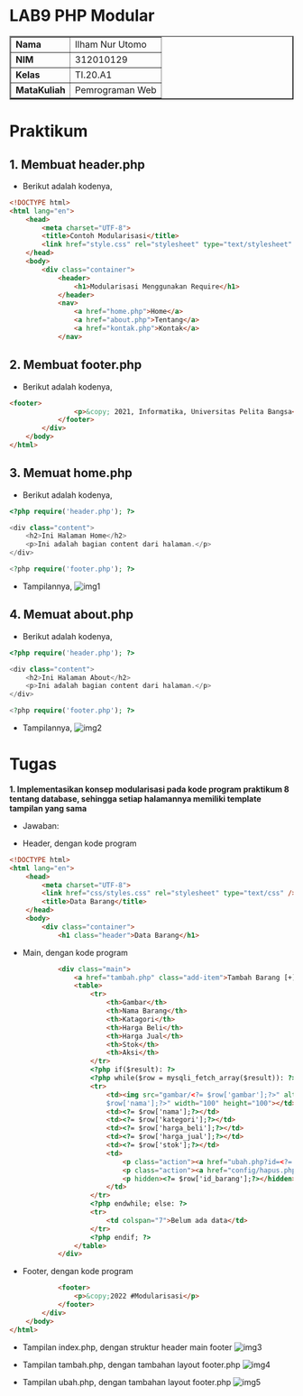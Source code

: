 # LAB9 PHP Modular

<table border="2" cellpading="10">
  <tr>
    <td><b>Nama</b></td>
    <td>Ilham Nur Utomo</td>
  </tr>
  <tr>
    <td><b>NIM</b></td>
    <td>312010129</td>
  </tr>
  <tr>
    <td><b>Kelas</b></td>
    <td>TI.20.A1</td>
  </tr>
  <tr>
    <td><b>MataKuliah</b></td>
    <td>Pemrograman Web</td>
  </tr>
</table>

# <b>Praktikum</b>

## <b>1. Membuat header.php </b>
- Berikut adalah kodenya,
```html
<!DOCTYPE html>
<html lang="en">
    <head>
        <meta charset="UTF-8">
        <title>Contoh Modularisasi</title>
        <link href="style.css" rel="stylesheet" type="text/stylesheet" media="screen" />
    </head>
    <body>
        <div class="container">
            <header>
                <h1>Modularisasi Menggunakan Require</h1>
            </header>
            <nav>
                <a href="home.php">Home</a>
                <a href="about.php">Tentang</a>
                <a href="kontak.php">Kontak</a>
            </nav>
```

## <b>2. Membuat footer.php </b>
- Berikut adalah kodenya,
```html
<footer>
                <p>&copy; 2021, Informatika, Universitas Pelita Bangsa</p>
            </footer>
        </div>
    </body>
</html>
```

## <b>3. Memuat home.php </b>
- Berikut adalah kodenya,
```php
<?php require('header.php'); ?>

<div class="content">
    <h2>Ini Halaman Home</h2>
    <p>Ini adalah bagian content dari halaman.</p>
</div>

<?php require('footer.php'); ?>
```
- Tampilannya,
![img1](img-git/1-home.png)

## <b>4. Memuat about.php </b>
- Berikut adalah kodenya,
```php
<?php require('header.php'); ?>

<div class="content">
    <h2>Ini Halaman About</h2>
    <p>Ini adalah bagian content dari halaman.</p>
</div>

<?php require('footer.php'); ?>
```
- Tampilannya,
![img2](img-git/2-about.png)

# Tugas
<b>1. Implementasikan konsep modularisasi pada kode program praktikum 8 tentang database, sehingga setiap halamannya memiliki template tampilan yang sama</b>

- Jawaban:

- Header, dengan kode program
```html
<!DOCTYPE html>
<html lang="en">
    <head>
        <meta charset="UTF-8">
        <link href="css/styles.css" rel="stylesheet" type="text/css" />
        <title>Data Barang</title>
    </head>
    <body>
        <div class="container">
            <h1 class="header">Data Barang</h1>
```

- Main, dengan kode program
```html
            <div class="main">
                <a href="tambah.php" class="add-item">Tambah Barang [+]</a>
                <table>
                    <tr>
                        <th>Gambar</th>
                        <th>Nama Barang</th>
                        <th>Katagori</th>
                        <th>Harga Beli</th>
                        <th>Harga Jual</th>
                        <th>Stok</th>
                        <th>Aksi</th>
                    </tr>
                    <?php if($result): ?>
                    <?php while($row = mysqli_fetch_array($result)): ?>
                    <tr>
                        <td><img src="gambar/<?= $row['gambar'];?>" alt="<?=
                        $row['nama'];?>" width="100" height="100"></td>
                        <td><?= $row['nama'];?></td>
                        <td><?= $row['kategori'];?></td>
                        <td><?= $row['harga_beli'];?></td>
                        <td><?= $row['harga_jual'];?></td>
                        <td><?= $row['stok'];?></td>
                        <td>
                            <p class="action"><a href="ubah.php?id=<?= $row['id_barang'];?>">Ubah</a></p>
                            <p class="action"><a href="config/hapus.php?id=<?= $row['id_barang'];?>">Hapus</a></p>
                            <p hidden><?= $row['id_barang'];?></hidden>
                        </td>
                    </tr>
                    <?php endwhile; else: ?>
                    <tr>
                        <td colspan="7">Belum ada data</td>
                    </tr>
                    <?php endif; ?>
                </table>
            </div>
```

- Footer, dengan kode program
```html
            <footer>
                <p>&copy;2022 #Modularisasi</p>
            </footer>
        </div>
    </body>
</html>
```

- Tampilan index.php, dengan struktur header main footer
![img3](img-git/3-index.PNG)

- Tampilan tambah.php, dengan tambahan layout footer.php
![img4](img-git/4-tambah.PNG)

- Tampilan ubah.php, dengan tambahan layout footer.php
![img5](img-git/5-ubah.PNG)